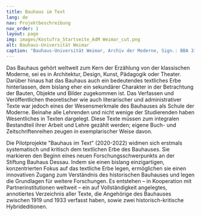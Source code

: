 ```yaml
---
title: Bauhaus im Text
lang: de
nav: Projektbeschreibung
nav_order: 1
layout: page
img: images/Kostufra_Startseite_AdM Weimar_cut.png
alt: Bauhaus-Universität Weimar
caption: "Bauhaus-Universität Weimar, Archiv der Moderne, Sign.: BBA 311, Fotografin unbekannt"
---
```


Das Bauhaus gehört weltweit zum Kern der Erzählung von der klassischen Moderne, 
sei es in Architektur, Design, Kunst, Pädagogik oder Theater. Darüber hinaus hat das 
Bauhaus auch ein bedeutendes textliches Erbe hinterlassen, dem bislang eher ein 
sekundärer Charakter in der Betrachtung der Bauten, Objekte und Bilder zugekommen ist. 
Das Verfassen und Veröffentlichen theoretischer wie auch literarischer und 
administrativer Texte war jedoch eines der Wesensmerkmale des Bauhauses als Schule
der Moderne. Beinahe alle Lehrenden und nicht wenige der Studierenden haben 
Wesentliches in Texten dargelegt. Diese Texte müssen zum integralen Bestandteil ihrer 
Arbeit und Lehre gezählt werden; eigene Buch- und Zeitschriftenreihen zeugen in 
exemplarischer Weise davon.

Die Pilotprojekte "Bauhaus im Text" (2020-2022) widmen sich erstmals systematisch 
und kritisch dem textlichen Erbe des Bauhauses. Sie markieren den Beginn eines 
neuen Forschungsschwerpunkts an der Stiftung Bauhaus Dessau. Indem sie einen bislang 
einzigartigen, konzentrierten Fokus auf das textliche Erbe legen, ermöglichen sie 
einen innovativen Zugang zum Verständnis des historischen Bauhauses und legen die 
Grundlagen für weitere Forschungen. Es entstehen – in Kooperation mit 
Partnerinstitutionen weltweit – ein auf Vollständigkeit angelegtes, annotiertes 
Verzeichnis aller Texte, die Angehörige des Bauhauses zwischen 1919 und 1933 verfasst 
haben, sowie zwei historisch-kritische Hybrideditionen.
